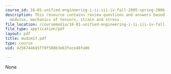 ```yaml
---
course_id: 16-01-unified-engineering-i-ii-iii-iv-fall-2005-spring-2006
description: This resource contains review questions and answers based on Young's
  modulus, mechanics of tensors, strain and stress.
file_location: /coursemedia/16-01-unified-engineering-i-ii-iii-iv-fall-2005-spring-2006/4256744645f70f588b3e63fece48fa06_mudzm17.pdf
file_type: application/pdf
layout: pdf
title: mudzm17.pdf
type: course
uid: 4256744645f70f588b3e63fece48fa06

---
```

None